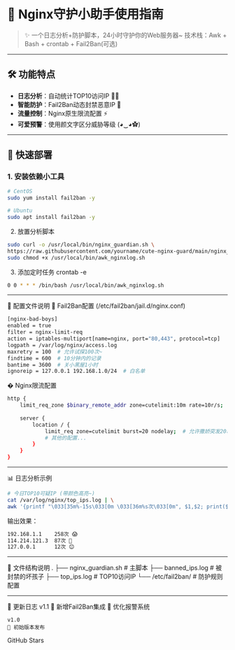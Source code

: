 # 🎀 Nginx守护小助手使用指南

> ✨ 一个日志分析+防护脚本，24小时守护你的Web服务器~
> 技术栈：Awk + Bash + crontab + Fail2Ban(可选)

---

## 🛠️ 功能特点
- **日志分析**：自动统计TOP10访问IP 🕵️‍♀️
- **智能防护**：Fail2Ban动态封禁恶意IP 🚫
- **流量控制**：Nginx原生限流配置 ⚡
- **可爱预警**：使用颜文字区分威胁等级 (◕‿◕✿)

---

## 🧸 快速部署

### 1. 安装依赖小工具
```bash
# CentOS 
sudo yum install fail2ban -y

# Ubuntu 
sudo apt install fail2ban -y
```
2. 放置分析脚本
```bash
sudo curl -o /usr/local/bin/nginx_guardian.sh \
https://raw.githubusercontent.com/yourname/cute-nginx-guard/main/nginx_guardian.sh
sudo chmod +x /usr/local/bin/awk_nginxlog.sh
```
3. 添加定时任务
crontab -e
```bash
0 0 * * * /bin/bash /usr/local/bin/awk_nginxlog.sh
```

---

🌈 配置文件说明
🎀 Fail2Ban配置 (/etc/fail2ban/jail.d/nginx.conf)
```bash
[nginx-bad-boys]
enabled = true
filter = nginx-limit-req
action = iptables-multiport[name=nginx, port="80,443", protocol=tcp]
logpath = /var/log/nginx/access.log
maxretry = 100  # 允许试探100次~
findtime = 600  # 10分钟内的记录
bantime = 3600  # 关小黑屋1小时
ignoreip = 127.0.0.1 192.168.1.0/24  # 白名单
```
� Nginx限流配置
```bash
http {
    limit_req_zone $binary_remote_addr zone=cutelimit:10m rate=10r/s;  # 每秒10次请求
    
    server {
        location / {
            limit_req zone=cutelimit burst=20 nodelay;  # 允许撒娇突发20次
            # 其他的配置...
        }
    }
}
```
---

📊 日志分析示例
```bash
# 今日TOP10可疑IP (带颜色高亮~)
cat /var/log/nginx/top_ips.log | \
awk '{printf "\033[35m%-15s\033[0m \033[36m%s次\033[0m", $1,$2; print($2>100?"😱":($2>50?"🤔":"😊")}'
```
输出效果：
```bash
192.168.1.1    258次 😱
114.214.121.3  87次 🤔
127.0.0.1      12次 😊
```
---

🎀 文件结构说明
.
├── nginx_guardian.sh     # 主脚本
├── banned_ips.log        # 被封禁的坏孩子
├── top_ips.log           # TOP10访问IP
└── /etc/fail2ban/        # 防护规则配置

---

📜 更新日志
    v1.1
    🎀 新增Fail2Ban集成
    🐾 优化报警系统

    v1.0
    🍰 初始版本发布

GitHub Stars
